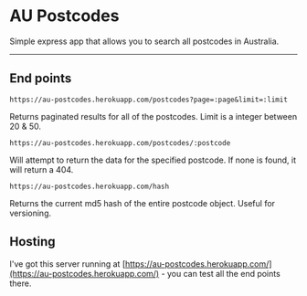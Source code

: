 # AU Postcodes

Simple express app that allows you to search all
postcodes in Australia.

---

## End points

```
https://au-postcodes.herokuapp.com/postcodes?page=:page&limit=:limit
```

Returns paginated results for all of the postcodes.
Limit is a integer between 20 & 50.

```
https://au-postcodes.herokuapp.com/postcodes/:postcode
```

Will attempt to return the data for the specified postcode.
If none is found, it will return a 404.

```
https://au-postcodes.herokuapp.com/hash
```

Returns the current md5 hash of the entire postcode object.
Useful for versioning.

## Hosting

I've got this server running at [https://au-postcodes.herokuapp.com/](https://au-postcodes.herokuapp.com/) - you can test all the end points there.
